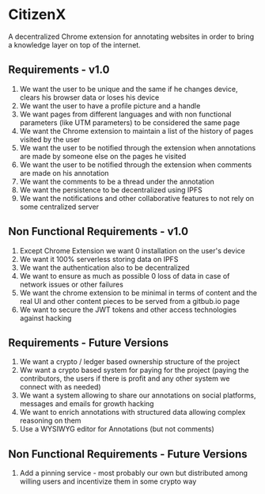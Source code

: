 # CitizenX

A decentralized Chrome extension for annotating websites in order to bring a knowledge layer on top of the internet.

## Requirements - v1.0
1. We want the user to be unique and the same if he changes device, clears his browser data or loses his device
2. We want the user to have a profile picture and a handle
3. We want pages from different languages and with non functional parameters (like UTM parameters) to be considered the same page
4. We want the Chrome extension to maintain a list of the history of pages visited by the user
5. We want the user to be notified through the extension when annotations are made by someone else on the pages he visited
6. We want the user to be notified through the extension when comments are made on his annotation
7. We want the comments to be a thread under the annotation
8. We want the persistence to be decentralized using IPFS
9. We want the notifications and other collaborative features to not rely on some centralized server

## Non Functional Requirements - v1.0
1. Except Chrome Extension we want 0 installation on the user's device
2. We want it 100% serverless storing data on IPFS
3. We want the authentication also to be decentralized
4. We want to ensure as much as possible 0 loss of data in case of network issues or other failures
5. We want the chrome extension to be minimal in terms of content and the real UI and other content pieces to be served from a gitbub.io page
6. We want to secure the JWT tokens and other access technologies against hacking 

## Requirements - Future Versions

1. We want a crypto / ledger based ownership structure of the project
2. Ww want a crypto based system for paying for the project (paying the contributors, the users if there is profit and any other system we connect with as needed)
3. We want a system allowing to share our annotations on social platforms, messages and emails for growth hacking
4. We want to enrich annotations with structured data allowing complex reasoning on them
5. Use a WYSIWYG editor for Annotations (but not comments)

## Non Functional Requirements - Future Versions

1. Add a pinning service - most probably our own but distributed among willing users and incentivize them in some crypto way



